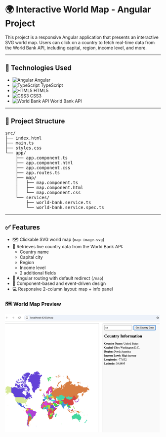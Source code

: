 <h1>🌍 Interactive World Map - Angular Project</h1>

<p>This project is a responsive Angular application that presents an interactive SVG world map. Users can click on a country to fetch real-time data from the World Bank API, including capital, region, income level, and more.</p>

<hr/>

<h2>🧪 Technologies Used</h2>

<ul>
  <li><img src="https://img.shields.io/badge/Angular-DD0031?logo=angular&logoColor=white" alt="Angular"> Angular</li>
  <li><img src="https://img.shields.io/badge/TypeScript-3178C6?logo=typescript&logoColor=white" alt="TypeScript"> TypeScript</li>
  <li><img src="https://img.shields.io/badge/HTML5-E34F26?logo=html5&logoColor=white" alt="HTML5"> HTML5</li>
  <li><img src="https://img.shields.io/badge/CSS3-1572B6?logo=css3&logoColor=white" alt="CSS3"> CSS3</li>
  <li><img src="https://img.shields.io/badge/API-World_Bank-blue" alt="World Bank API"> World Bank API</li>
</ul>

<hr/>

<h2>📁 Project Structure</h2>

<pre>
src/
├── index.html
├── main.ts
├── styles.css
└── app/
    ├── app.component.ts
    ├── app.component.html
    ├── app.component.css
    ├── app.routes.ts
    ├── map/
    │   ├── map.component.ts
    │   ├── map.component.html
    │   └── map.component.css
    └── services/
        ├── world-bank.service.ts
        └── world-bank.service.spec.ts
</pre>

<hr/>

<h2>✅ Features</h2>

<ul>
  <li>🗺️ Clickable SVG world map (<code>map-image.svg</code>)</li>
  <li>📡 Retrieves live country data from the World Bank API:
    <ul>
      <li>Country name</li>
      <li>Capital city</li>
      <li>Region</li>
      <li>Income level</li>
      <li>2 additional fields</li>
    </ul>
  </li>
  <li>🧭 Angular routing with default redirect (<code>/map</code>)</li>
  <li>🧩 Component-based and event-driven design</li>
  <li>💻 Responsive 2-column layout: map + info panel</li>
</ul>

<h3>🗺️ World Map Preview</h3>
<img src="images/12.png" alt="World Map" width="500"/>

